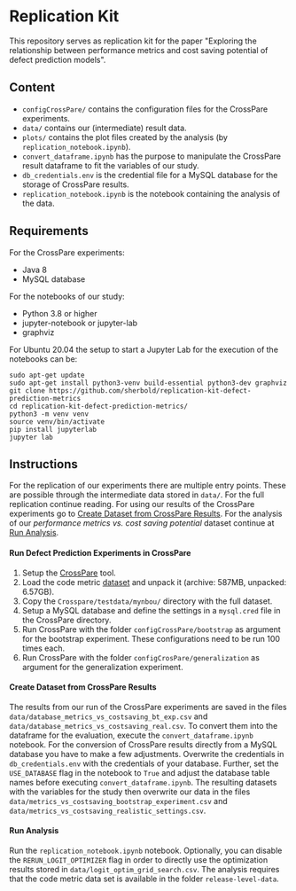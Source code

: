 # Replication Kit

This repository serves as replication kit for the paper "Exploring the relationship between performance metrics and cost saving potential of defect prediction models". 

## Content
- `configCrossPare/` contains the configuration files for the CrossPare experiments.
- `data/` contains our (intermediate) result data.
- `plots/` contains the plot files created by the analysis (by `replication_notebook.ipynb`).
- `convert_dataframe.ipynb` has the purpose to manipulate the CrossPare result dataframe to fit the variables of our study.
- `db_credentials.env` is the credential file for a MySQL database for the storage of CrossPare results.
- `replication_notebook.ipynb` is the notebook containing the analysis of the data.

## Requirements
For the CrossPare experiments:
- Java 8
- MySQL database

For the notebooks of our study:
- Python 3.8 or higher
- jupyter-notebook or jupyter-lab
- graphviz

For Ubuntu 20.04 the setup to start a Jupyter Lab for the execution of the notebooks can be:

```    
sudo apt-get update    
sudo apt-get install python3-venv build-essential python3-dev graphviz
git clone https://github.com/sherbold/replication-kit-defect-prediction-metrics
cd replication-kit-defect-prediction-metrics/
python3 -m venv venv
source venv/bin/activate
pip install jupyterlab
jupyter lab
```

## Instructions

For the replication of our experiments there are multiple entry points.
These are possible through the intermediate data stored in `data/`.
For the full replication continue reading. 
For using our results of the CrossPare experiments go to [Create Dataset from CrossPare Results](#create-dataset-from-crosspare-results).
For the analysis of our _performance metrics vs. cost saving potential_ dataset continue at [Run Analysis](#run-analysis).

#### Run Defect Prediction Experiments in CrossPare

1. Setup the [CrossPare](https://github.com/sherbold/CrossPare) tool.
2. Load the code metric [dataset](https://zenodo.org/record/5675024/files/release-level-data.tar.gz?download=1) and unpack it (archive: 587MB, unpacked: 6.57GB).
3. Copy the `Crosspare/testdata/mynbou/` directory with the full dataset.
4. Setup a MySQL database and define the settings in a `mysql.cred` file in the CrossPare directory.
5. Run CrossPare with the folder `configCrossPare/bootstrap` as argument for the bootstrap experiment. These configurations need to be run 100 times each.
6. Run CrossPare with the folder `configCrosPare/generalization` as argument for the generalization experiment.

#### Create Dataset from CrossPare Results

The results from our run of the CrossPare experiments are saved in the files `data/database_metrics_vs_costsaving_bt_exp.csv` and `data/database_metrics_vs_costsaving_real.csv`.
To convert them into the dataframe for the evaluation, execute the `convert_dataframe.ipynb` notebook. 
For the conversion of CrossPare results directly from a MySQL database you have to make a few adjustments.
Overwrite the credentials in `db_credentials.env` with the credentials of your database.
Further, set the `USE_DATABASE` flag in the notebook to `True` and adjust the database table names before executing `convert_dataframe.ipynb`.
The resulting datasets with the variables for the study then overwrite our data in the files `data/metrics_vs_costsaving_bootstrap_experiment.csv` and `data/metrics_vs_costsaving_realistic_settings.csv`.

#### Run Analysis

Run the `replication_notebook.ipynb` notebook. Optionally, you can disable the `RERUN_LOGIT_OPTIMIZER` flag in order to directly use the optimization results stored in `data/logit_optim_grid_search.csv`. The analysis requires that the code metric data set is available in the folder `release-level-data`. 
